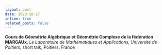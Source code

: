 ```yaml
---
layout: post
date: 2023-10-17
inline: true
related_posts: false
---
```


<b>Cours de Géométrie Algébrique et Géométrie Complexe de la fédération MARGAUx</b>,
<i>Le Laboratoire de Mathématiques et Applications, Université de Poitiers</i>, short talk,
Poitiers, France
